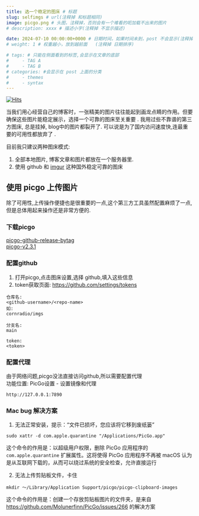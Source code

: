 ```yaml
---
title: 选一个稳定的图床 # 标题
slug: selfimgs # url(注释掉 和标题相同)
image: picgo.png # 头图，注释掉，否则会有一个难看的呃加载不出来的图片
# description: xxxx # 描述小字(注释掉 不显示描述)

date: 2024-07-10 00:00:00+0000 # 日期时间，如果时间未到，post 不会显示(注释掉 不显示日期)
# weight: 1 # 权重越小，放到越前面   (注释掉 日期排序)

# tags: # 只能在侧面看到的标签,会显示在文章的底部
#     - TAG A
#     - TAG B
# categories: #会显示在 post 上面的分类
#     - themes
#     - syntax
---
```

[![Hits](https://hits.seeyoufarm.com/api/count/incr/badge.svg?url=https://b.kill9pid.top/p/selfimgs/&count_bg=%230C0E0A&title_bg=%23000000)](https://hits.seeyoufarm.com)


当我们用心经营自己的博客时，一张精美的图片往往能起到画龙点睛的作用。但要确保这些图片能稳定展示，选择一个可靠的图床至关重要  .
我用过些不靠谱的第三方图床, 总是挂掉, blog中的图片都裂开了. 可以说是为了国内访问速度快,连最重要的可用性都放弃了 .


目前我只建议两种图床模式:
1.  全部本地图片, 博客文章和图片都放在一个服务器里. 
2.  使用 github 和 [imgur](https://imgur.com/) 这种国外稳定可靠的图床  

## 使用 picgo 上传图片
除了可用性,上传操作便捷也是很重要的一点,这个第三方工具虽然配置麻烦了一点,但是总体用起来操作还是非常方便的.

### 下载picgo
[picgo-github-release-bytag](https://github.com/Molunerfinn/PicGo/tags)  
[picgo-v2.3.1](https://github.com/Molunerfinn/PicGo/releases/tag/v2.3.1)

### 配置github
1. 打开picgo,点击图床设置,选择 github,填入这些信息
2. token获取页面: https://github.com/settings/tokens


```
仓库名:
<github-username>/<repo-name>
如:
cornradio/imgs

分支名:
main

token:
<token>
```

### 配置代理
由于网络问题,picgo没法直接访问github,所以需要配置代理  
功能位置: PicGo设置 - 设置镜像和代理
```
http://127.0.0.1:7890
```

### Mac bug 解决方案

1. 无法正常安装，提示：“文件已损坏，您应该将它移到废纸篓”

```
sudo xattr -d com.apple.quarantine "/Applications/PicGo.app"
```
这个命令的作用是：以超级用户权限，删除 PicGo 应用程序的 `com.apple.quarantine` 扩展属性。这将使得 PicGo 应用程序不再被 macOS 认为是从互联网下载的，从而可以绕过系统的安全检查，允许直接运行

2. 无法上传剪贴板文件，卡住

```
mkdir ～/Library/Application Support/picgo/picgo-clipboard-images
```
这个命令的作用是：创建一个存放剪贴板图片的文件夹，是来自 https://github.com/Molunerfinn/PicGo/issues/266 的解决方案
